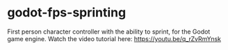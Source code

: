 # godot-fps-sprinting
First person character controller with the ability to sprint, for the Godot game engine. Watch the video tutorial here: https://youtu.be/q_rZvRmYnsk
